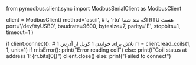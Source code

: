 from pymodbus.client.sync import ModbusSerialClient as ModbusClient

client = ModbusClient(
    method='ascii',        # یا 'rtu' اگه متد شما RTU هست
    port='/dev/ttyUSB0',
    baudrate=9600,
    bytesize=7,
    parity='E',
    stopbits=1,
    timeout=1
)

if client.connect():
    # تلاش برای خواندن 1 کویل از آدرس 1
    rr = client.read_coils(1, 1, unit=1)
    if rr.isError():
        print("Error reading coil")
    else:
        print(f"Coil status at address 1: {rr.bits[0]}")
    client.close()
else:
    print("Failed to connect")

